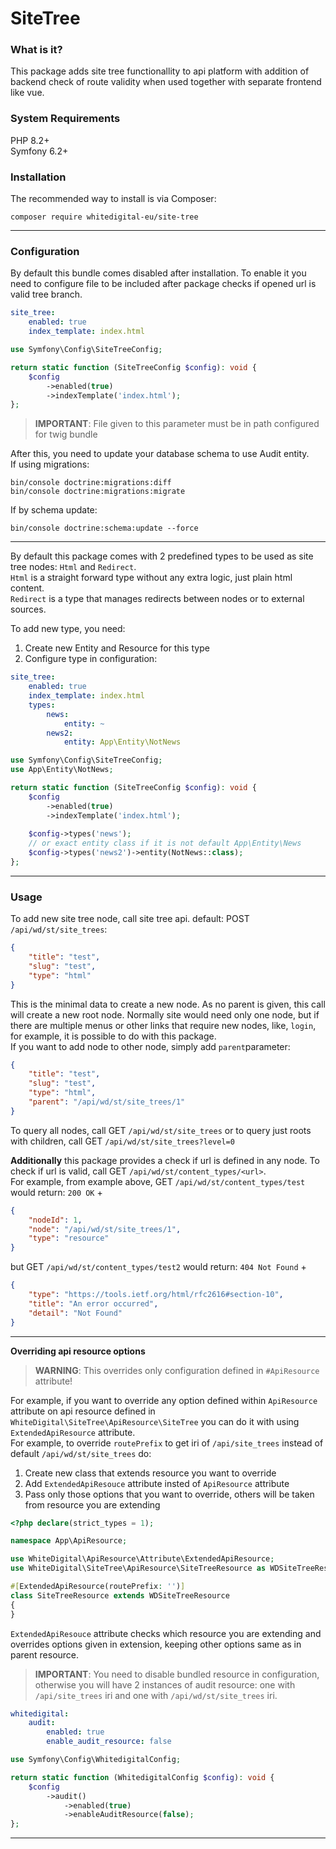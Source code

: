 # SiteTree

### What is it?
This package adds site tree functionallity to api platform with addition of
backend check of route validity when used together with separate frontend like vue.

### System Requirements
PHP 8.2+  
Symfony 6.2+

### Installation
The recommended way to install is via Composer:

```shell
composer require whitedigital-eu/site-tree
```
---

### Configuration
By default this bundle comes disabled after installation. To enable it you need to 
configure file to be included after package checks if opened url is valid tree branch.
```yaml
site_tree:
    enabled: true
    index_template: index.html
```
```php
use Symfony\Config\SiteTreeConfig;

return static function (SiteTreeConfig $config): void {
    $config
        ->enabled(true)
        ->indexTemplate('index.html');
};
```
> **IMPORTANT**: File given to this parameter must be in path configured for twig bundle

After this, you need to update your database schema to use Audit entity.  
If using migrations:
```shell
bin/console doctrine:migrations:diff
bin/console doctrine:migrations:migrate
```
If by schema update:
```shell
bin/console doctrine:schema:update --force
``` 
---
By default this package comes with 2 predefined types to be used as site tree nodes: `Html` and `Redirect`.  
`Html` is a straight forward type without any extra logic, just plain html content.  
`Redirect` is a type that manages redirects between nodes or to external sources.

To add new type, you need:
1. Create new Entity and Resource for this type
2. Configure type in configuration:
```yaml
site_tree:
    enabled: true
    index_template: index.html
    types:
        news:
            entity: ~
        news2:
            entity: App\Entity\NotNews
```
```php
use Symfony\Config\SiteTreeConfig;
use App\Entity\NotNews;

return static function (SiteTreeConfig $config): void {
    $config
        ->enabled(true)
        ->indexTemplate('index.html');
        
    $config->types('news');
    // or exact entity class if it is not default App\Entity\News
    $config->types('news2')->entity(NotNews::class);
};
```
---
### Usage
To add new site tree node, call site tree api. default: POST `/api/wd/st/site_trees`:
```json
{
    "title": "test",
    "slug": "test",
    "type": "html"
}
```
This is the minimal data to create a new node. As no parent is given, this call will
create a new root node. Normally site would need only one node, but if there are
multiple menus or other links that require new nodes, like, `login`, for example,
it is possible to do with this package.  
If you want to add node to other node, simply add `parent`parameter:
```json
{
    "title": "test",
    "slug": "test",
    "type": "html",
    "parent": "/api/wd/st/site_trees/1"
}
```
To query all nodes, call GET `/api/wd/st/site_trees` or to query just roots with
children, call GET `/api/wd/st/site_trees?level=0`

**Additionally** this package provides a check if url is defined in any node. To check if url is valid, call
GET `/api/wd/st/content_types/<url>`.  
For example, from example above, GET `/api/wd/st/content_types/test` would return:
`200 OK` + 
```json
{
    "nodeId": 1,
    "node": "/api/wd/st/site_trees/1",
    "type": "resource"
}
```
but GET `/api/wd/st/content_types/test2` would return:
`404 Not Found` + 
```json
{
    "type": "https://tools.ietf.org/html/rfc2616#section-10",
    "title": "An error occurred",
    "detail": "Not Found"
}
```
---
**Overriding api resource options**
> **WARNING**: This overrides only configuration defined in `#ApiResource` attribute!

For example, if you want to override any option defined within `ApiResource` attribute on api resource defined in
`WhiteDigital\SiteTree\ApiResource\SiteTree` you can do it with using `ExtendedApiResource` attribute.  
For example, to override `routePrefix` to get iri of `/api/site_trees` instead of default `/api/wd/st/site_trees` do:
1. Create new class that extends resource you want to override
2. Add `ExtendedApiResouce` attribute insted of `ApiResource` attribute
3. Pass only those options that you want to override, others will be taken from resource you are extending
```php
<?php declare(strict_types = 1);

namespace App\ApiResource;

use WhiteDigital\ApiResource\Attribute\ExtendedApiResource;
use WhiteDigital\SiteTree\ApiResource\SiteTreeResource as WDSiteTreeResource;

#[ExtendedApiResource(routePrefix: '')]
class SiteTreeResource extends WDSiteTreeResource
{
}
```
`ExtendedApiResouce` attribute checks which resource you are extending and overrides options given in extension,
keeping other options same as in parent resource.

> **IMPORTANT**: You need to disable bundled resource in configuration, otherwise you will have 2 instances of audit
> resource: one with `/api/site_trees` iri and one with `/api/wd/st/site_trees` iri.

```yaml
whitedigital:
    audit:
        enabled: true
        enable_audit_resource: false
```
```php
use Symfony\Config\WhitedigitalConfig;

return static function (WhitedigitalConfig $config): void {
    $config
        ->audit()
            ->enabled(true)
            ->enableAuditResource(false);
};
```
---
